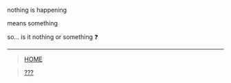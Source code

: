 nothing is happening

means something

so... is it nothing or something ❓

---


> [HOME](../README.md)

> [???](www.example.com)
